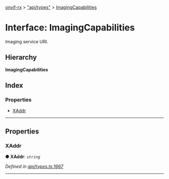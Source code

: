 [onvif-rx](../README.md) > ["api/types"](../modules/_api_types_.md) > [ImagingCapabilities](../interfaces/_api_types_.imagingcapabilities.md)

# Interface: ImagingCapabilities

Imaging service URI.

## Hierarchy

**ImagingCapabilities**

## Index

### Properties

* [XAddr](_api_types_.imagingcapabilities.md#xaddr)

---

## Properties

<a id="xaddr"></a>

###  XAddr

**● XAddr**: *`string`*

*Defined in [api/types.ts:1667](https://github.com/patrickmichalina/onvif-rx/blob/034e4d6/src/api/types.ts#L1667)*

___


